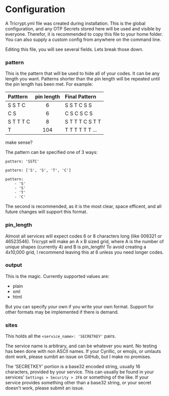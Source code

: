 # Configuration

A Tricrypt.yml file was created during installation.
This is the global configuration, and any OTP Secrets stored here will be used
and visible by everyone. Therefor, it is recommended to copy this file to your
home folder. You can also supply a custom config from anywhere on the command 
line.

Editing this file, you will see several fields. Lets break those down.

### pattern
This is the pattern that will be used to hide all of your codes.
It can be any length you want. Patterns shorter than the pin length will be
repeated until the pin length has been met. For example:

|Patttern   | pin length | Final Pattern   |
|:----------|:----------:|:----------------|
| S S T C   |     6      | S S T C S S     |
| C S       |     6      | C S C S C S     |
| S T T T C |     8      | S T T T C S T T |
| T         |    104     | T T T T T T ... |

make sense?

The pattern can be specified one of 3 ways:

```
pattern: 'SSTC'
```

```
pattern: ['S', 'S', 'T', 'C']
```

```
pattern:
	- 'S'
	- 'S'
	- 'T'
	- 'C'
```
The second is recommended, as it is the most clear, space efficent, and 
all future changes will support this format.

### pin_length
Almost all services will expect codes 6 or 8 characters long (like 006321 or 46523546).
Tricrypt will make an A x B sized grid, where A is the number of unique shapes 
(currently 4) and B is pin_length! To avoid creating a 4x10,000 grid, 
I recommend leaving this at 6 unless you need longer codes.

### output
This is the magic. 
Currently supported values are:
- plain
- xml
- html

But you can specify your own if you write your own format.
Support for other formats may be implemented if there is demand.

### sites
This holds all the `<service_name>: 'SECRETKEY'` pairs.

The service name is arbitrary, and can be whatever you want. No testing has
been done with non ASCII names. If your Cyrillic, or emojis, or umlauts dont work,
please sumbit an issue on GitHub, but I make no promises.

The 'SECRETKEY' portion is a base32 encoded string, usually 16 characters, 
provided by your service. This can usually be found in your services' 
`Settings > Security > 2FA` or something of the like. If your service provides
something other than a base32 string, or your secret doesn't work, please 
submit an issue.